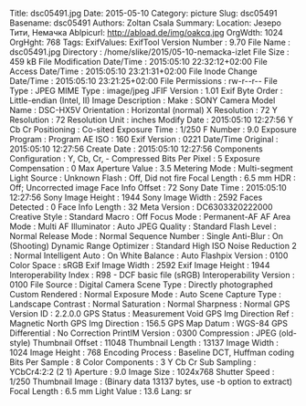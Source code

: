 Title: dsc05491.jpg
Date: 2015-05-10
Category: picture
Slug: dsc05491
Basename: dsc05491
Authors: Zoltan Csala
Summary:
Location: Језеро Тити, Немачка
Ablpicurl: http://abload.de/img/oakcq.jpg
OrgWdth: 1024
OrgHght: 768
Tags:
ExifValues: ExifTool Version Number : 9.70
            File Name : dsc05491.jpg
            Directory : /home/slike/2015/05-10-nemacka-izlet
            File Size : 459 kB
            File Modification Date/Time : 2015:05:10 22:32:12+02:00
            File Access Date/Time : 2015:05:10 23:21:31+02:00
            File Inode Change Date/Time : 2015:05:10 23:21:25+02:00
            File Permissions : rw-r--r--
            File Type : JPEG
            MIME Type : image/jpeg
            JFIF Version : 1.01
            Exif Byte Order : Little-endian (Intel, II)
            Image Description :
            Make : SONY
            Camera Model Name : DSC-HX5V
            Orientation : Horizontal (normal)
            X Resolution : 72
            Y Resolution : 72
            Resolution Unit : inches
            Modify Date : 2015:05:10 12:27:56
            Y Cb Cr Positioning : Co-sited
            Exposure Time : 1/250
            F Number : 9.0
            Exposure Program : Program AE
            ISO : 160
            Exif Version : 0221
            Date/Time Original : 2015:05:10 12:27:56
            Create Date : 2015:05:10 12:27:56
            Components Configuration : Y, Cb, Cr, -
            Compressed Bits Per Pixel : 5
            Exposure Compensation : 0
            Max Aperture Value : 3.5
            Metering Mode : Multi-segment
            Light Source : Unknown
            Flash : Off, Did not fire
            Focal Length : 6.5 mm
            HDR : Off; Uncorrected image
            Face Info Offset : 72
            Sony Date Time : 2015:05:10 12:27:56
            Sony Image Height : 1944
            Sony Image Width : 2592
            Faces Detected : 0
            Face Info Length : 32
            Meta Version : DC6303320222000
            Creative Style : Standard
            Macro : Off
            Focus Mode : Permanent-AF
            AF Area Mode : Multi
            AF Illuminator : Auto
            JPEG Quality : Standard
            Flash Level : Normal
            Release Mode : Normal
            Sequence Number : Single
            Anti-Blur : On (Shooting)
            Dynamic Range Optimizer : Standard
            High ISO Noise Reduction 2 : Normal
            Intelligent Auto : On
            White Balance : Auto
            Flashpix Version : 0100
            Color Space : sRGB
            Exif Image Width : 2592
            Exif Image Height : 1944
            Interoperability Index : R98 - DCF basic file (sRGB)
            Interoperability Version : 0100
            File Source : Digital Camera
            Scene Type : Directly photographed
            Custom Rendered : Normal
            Exposure Mode : Auto
            Scene Capture Type : Landscape
            Contrast : Normal
            Saturation : Normal
            Sharpness : Normal
            GPS Version ID : 2.2.0.0
            GPS Status : Measurement Void
            GPS Img Direction Ref : Magnetic North
            GPS Img Direction : 156.5
            GPS Map Datum : WGS-84
            GPS Differential : No Correction
            PrintIM Version : 0300
            Compression : JPEG (old-style)
            Thumbnail Offset : 11048
            Thumbnail Length : 13137
            Image Width : 1024
            Image Height : 768
            Encoding Process : Baseline DCT, Huffman coding
            Bits Per Sample : 8
            Color Components : 3
            Y Cb Cr Sub Sampling : YCbCr4:2:2 (2 1)
            Aperture : 9.0
            Image Size : 1024x768
            Shutter Speed : 1/250
            Thumbnail Image : (Binary data 13137 bytes, use -b option to extract)
            Focal Length : 6.5 mm
            Light Value : 13.6
Lang: sr

